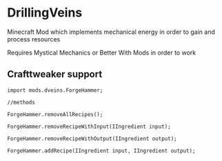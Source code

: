 # DrillingVeins
Minecraft Mod which implements mechanical energy in order to gain and process resources

Requires Mystical Mechanics or Better With Mods in order to work

## Crafttweaker support

    import mods.dveins.ForgeHammer;

    //methods

    ForgeHammer.removeAllRecipes();
    
    ForgeHammer.removeRecipeWithInput(IIngredient input);
    
    ForgeHammer.removeRecipeWithOutput(IIngredient output);
    
    ForgeHammer.addRecipe(IIngredient input, IIngredient output);
